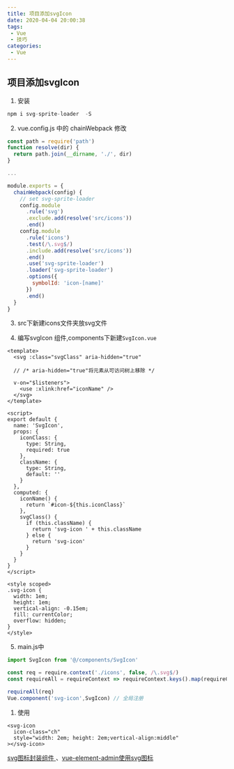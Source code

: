 ```yaml
---
title: 项目添加svgIcon
date: 2020-04-04 20:00:38
tags:
 - Vue
 - 技巧
categories: 
 - Vue
---
```

## 项目添加svgIcon

1. 安装 
  
```js
npm i svg-sprite-loader  -S
```

2. vue.config.js 中的 chainWebpack 修改

```js
const path = require('path')
function resolve(dir) {
  return path.join(__dirname, './', dir)
}

...

module.exports = {
  chainWebpack(config) {
    // set svg-sprite-loader
    config.module
      .rule('svg')
      .exclude.add(resolve('src/icons'))
      .end()
    config.module
      .rule('icons')
      .test(/\.svg$/)
      .include.add(resolve('src/icons'))
      .end()
      .use('svg-sprite-loader')
      .loader('svg-sprite-loader')
      .options({
        symbolId: 'icon-[name]'
      })
      .end()
  }
}
```

3. src下新建icons文件夹放svg文件

4. 编写svgIcon 组件,components下新建```SvgIcon.vue```

```vue
<template>
  <svg :class="svgClass" aria-hidden="true" 

  // /* aria-hidden="true"将元素从可访问树上移除 */

  v-on="$listeners">
    <use :xlink:href="iconName" />
  </svg>
</template>

<script>
export default {
  name: 'SvgIcon',
  props: {
    iconClass: {
      type: String,
      required: true
    },
    className: {
      type: String,
      default: ''
    }
  },
  computed: {
    iconName() {
      return `#icon-${this.iconClass}`
    },
    svgClass() {
      if (this.className) {
        return 'svg-icon ' + this.className
      } else {
        return 'svg-icon'
      }
    }
  }
}
</script>

<style scoped>
.svg-icon {
  width: 1em;
  height: 1em;
  vertical-align: -0.15em;
  fill: currentColor;
  overflow: hidden;
}
</style>
```

5. main.js中

```js
import SvgIcon from '@/components/SvgIcon'

const req = require.context('./icons', false, /\.svg$/)
const requireAll = requireContext => requireContext.keys().map(requireContext)

requireAll(req)
Vue.component('svg-icon',SvgIcon) // 全局注册
```

1. 使用

```vue
<svg-icon
  icon-class="ch"
  style="width: 2em; height: 2em;vertical-align:middle"
></svg-icon>
```

[svg图标封装组件 ](https://tatekii.github.io/2022/02/24/svg%E5%9B%BE%E6%A0%87%E5%B0%81%E8%A3%85%E7%BB%84%E4%BB%B6/)、[vue-element-admin使用svg图标](https://blog.csdn.net/qq2276031/article/details/107639303)